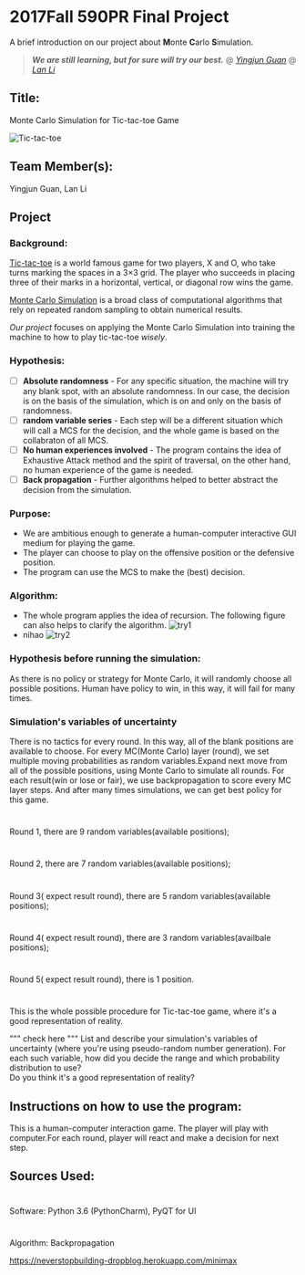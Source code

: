 2017Fall 590PR Final Project 
==========

A brief introduction on our project about **M**onte **C**arlo **S**imulation. 

> ***We are still learning, but for sure will try our best.***
> @ [*Yingjun Guan*](https://ischool.illinois.edu/people/phd-students/yingjun-guan)
> @ [*Lan Li*](https://www.linkedin.com/in/lan-li-42682214a/)


## Title: 
  Monte Carlo Simulation for Tic-tac-toe Game
  
  ![Tic-tac-toe](https://lh3.googleusercontent.com/EgfiSB2bdf7kuRfNQbe8Jaj_bhfrlfeRt2nzphA6jcbCQdy5iEku2uZyK-5_VWtWUCxi=w300)

## Team Member(s):
  Yingjun Guan, Lan Li

## Project
### Background:
[Tic-tac-toe](https://en.wikipedia.org/wiki/Tic-tac-toe) is a world famous game for two players, X and O, who take turns marking the spaces in a 3×3 grid. The player who succeeds in placing three of their marks in a horizontal, vertical, or diagonal row wins the game.

[Monte Carlo Simulation](https://en.wikipedia.org/wiki/Monte_Carlo_method) is a broad class of computational algorithms that rely on repeated random sampling to obtain numerical results. 

*Our project* focuses on applying the Monte Carlo Simulation into training the machine to how to play tic-tac-toe _wisely_.

### Hypothesis:
+ [ ] **Absolute randomness** - For any specific situation, the machine will try any blank spot, with an absolute randomness. In our case, the decision is on the basis of the simulation, which is on and only on the basis of randomness.
+ [ ] **random variable series** - Each step will be a different situation which will call a MCS for the decision, and the whole game is based on the collabraton of all MCS.
+ [ ] **No human experiences involved** - The program contains the idea of Exhaustive Attack method and the spirit of traversal, on the other hand, no human experience of the game is needed.
+ [ ] **Back propagation** - Further algorithms helped to better abstract the decision from the simulation.

### Purpose:
 - We are ambitious enough to generate a human-computer interactive GUI medium for playing the game. 
 - The player can choose to play on the offensive position or the defensive position.
 - The program can use the MCS to make the (best) decision.
 
### Algorithm:
 - The whole program applies the idea of recursion. The following figure can also helps to clarify the algorithm.
 ![try1](https://upload.wikimedia.org/wikipedia/commons/thumb/d/da/Tic-tac-toe-game-tree.svg/2000px-Tic-tac-toe-game-tree.svg.png)
 - nihao
 ![try2](https://never-stop-building-blog-production.s3.amazonaws.com/pictures/minimax/full-minimax-move-tree.png)
         
         
         
         

### Hypothesis before running the simulation:
  As there is no policy or strategy for Monte Carlo, it will randomly choose all possible positions. Human have policy to win, in this way, it will fail for many times.

### Simulation's variables of uncertainty
  There is no tactics for every round. In this way, all of the blank positions are available to choose. For every MC(Monte Carlo) layer (round), we set multiple moving probabilities as random variables.Expand next move from all of the possible positions, using Monte Carlo to simulate all rounds. For each result(win or lose or fair),  we use backpropagation to score every MC layer steps. And after many times simulations, we can get best policy for this game.
  #
  Round 1, there are 9 random variables(available positions);
  #
  Round 2, there are 7 random variables(available positions);
  #
  Round 3( expect result round), there are 5 random variables(available positions);
  #
  Round 4( expect result round), there are 3 random variables(availbale positions);
  #
  Round 5( expect result round), there is 1 position.
  #
  This is the whole possible procedure for Tic-tac-toe game, where it's a good representation of reality.

"""
check here
"""
List and describe your simulation's variables of uncertainty (where you're using pseudo-random number generation). 
For each such variable, how did you decide the range and which probability distribution to use?  
Do you think it's a good representation of reality?

## Instructions on how to use the program:
  This is a human-computer interaction game. The player will play with computer.For each round, player will react and make a decision for next step. 

## Sources Used:
  #
  Software:
Python 3.6 (PythonCharm), PyQT for UI
  #
  Algorithm:
Backpropagation


https://neverstopbuilding-dropblog.herokuapp.com/minimax
